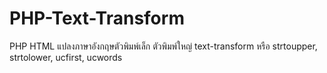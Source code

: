# PHP-Text-Transform
PHP HTML แปลงภาษาอังกฤษตัวพิมพ์เล็ก ตัวพิมพ์ใหญ่ text-transform หรือ strtoupper, strtolower, ucfirst, ucwords
